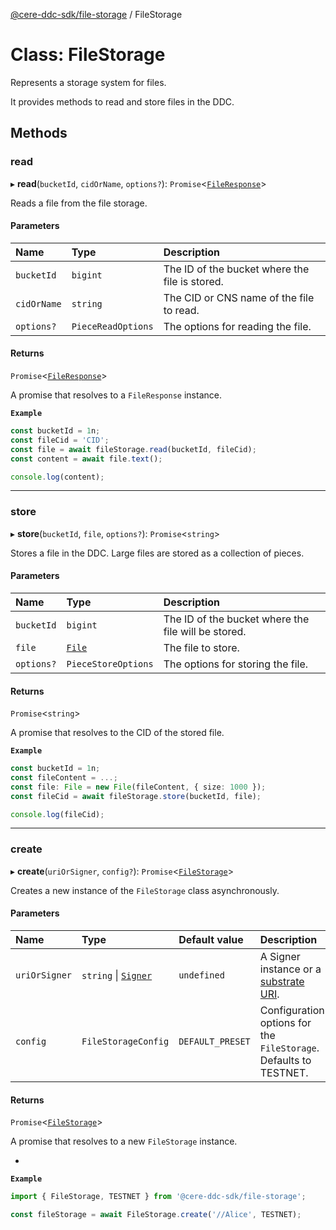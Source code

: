 [@cere-ddc-sdk/file-storage](../README.md) / FileStorage

# Class: FileStorage

Represents a storage system for files.

It provides methods to read and store files in the DDC.

## Methods

### read

▸ **read**(`bucketId`, `cidOrName`, `options?`): `Promise`\<[`FileResponse`](FileResponse.md)\>

Reads a file from the file storage.

#### Parameters

| Name | Type | Description |
| :------ | :------ | :------ |
| `bucketId` | `bigint` | The ID of the bucket where the file is stored. |
| `cidOrName` | `string` | The CID or CNS name of the file to read. |
| `options?` | `PieceReadOptions` | The options for reading the file. |

#### Returns

`Promise`\<[`FileResponse`](FileResponse.md)\>

A promise that resolves to a `FileResponse` instance.

**`Example`**

```typescript
const bucketId = 1n;
const fileCid = 'CID';
const file = await fileStorage.read(bucketId, fileCid);
const content = await file.text();

console.log(content);
```

___

### store

▸ **store**(`bucketId`, `file`, `options?`): `Promise`\<`string`\>

Stores a file in the DDC. Large files are stored as a collection of pieces.

#### Parameters

| Name | Type | Description |
| :------ | :------ | :------ |
| `bucketId` | `bigint` | The ID of the bucket where the file will be stored. |
| `file` | [`File`](File.md) | The file to store. |
| `options?` | `PieceStoreOptions` | The options for storing the file. |

#### Returns

`Promise`\<`string`\>

A promise that resolves to the CID of the stored file.

**`Example`**

```typescript
const bucketId = 1n;
const fileContent = ...;
const file: File = new File(fileContent, { size: 1000 });
const fileCid = await fileStorage.store(bucketId, file);

console.log(fileCid);
```

___

### create

▸ **create**(`uriOrSigner`, `config?`): `Promise`\<[`FileStorage`](FileStorage.md)\>

Creates a new instance of the `FileStorage` class asynchronously.

#### Parameters

| Name | Type | Default value | Description |
| :------ | :------ | :------ | :------ |
| `uriOrSigner` | `string` \| [`Signer`](Signer.md) | `undefined` | A Signer instance or a [substrate URI](https://polkadot.js.org/docs/keyring/start/suri). |
| `config` | `FileStorageConfig` | `DEFAULT_PRESET` | Configuration options for the `FileStorage`. Defaults to TESTNET. |

#### Returns

`Promise`\<[`FileStorage`](FileStorage.md)\>

A promise that resolves to a new `FileStorage` instance.

*

**`Example`**

```typescript
import { FileStorage, TESTNET } from '@cere-ddc-sdk/file-storage';

const fileStorage = await FileStorage.create('//Alice', TESTNET);
```
